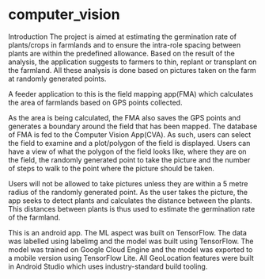 # computer_vision
Introduction
The project is aimed at estimating the germination rate of plants/crops in farmlands and to ensure the intra-role spacing between plants are within the predefined allowance. Based on the result of the analysis, the application suggests to farmers to thin, replant or transplant on the farmland. 
All these analysis is done based on pictures taken on the farm at randomly generated points.

A feeder application to this is the field mapping app(FMA) which calculates the area of farmlands based on GPS points collected. 

As the area is being calculated, the FMA also saves the GPS points and generates a boundary around the field that has been mapped. The database of FMA is fed to the Computer Vision App(CVA). As such, users can select the field to examine and a plot/polygon of the field is displayed. Users can have a view of what the polygon of the field looks like, where they are on the field, the randomly generated point to take the picture and the number of steps to walk to the point where the picture should be taken.

Users will not be allowed to take pictures unless they are within a 5 metre radius of the randomly generated point. As the user takes the picture, the app seeks to detect plants and calculates the distance between the plants. This distances between plants is thus used to estimate the germination rate of the farmland.

This is an android app. The ML aspect was built on TensorFlow. The data was labelled using labelimg and the model was built using TensorFlow. The model was trained on Google Cloud Engine and the model was exported to a mobile version using TensorFlow Lite. All GeoLocation features were built in Android Studio which uses industry-standard build tooling.
